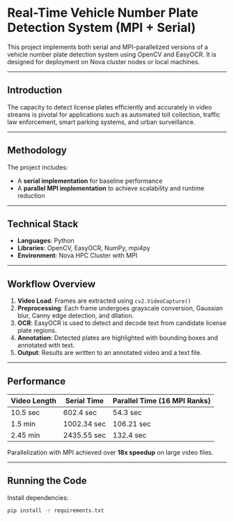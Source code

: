 # Real-Time Vehicle Number Plate Detection System (MPI + Serial)

This project implements both serial and MPI-parallelized versions of a vehicle number plate detection system using OpenCV and EasyOCR. It is designed for deployment on Nova cluster nodes or local machines.

---

##  Introduction

The capacity to detect license plates efficiently and accurately in video streams is pivotal for applications such as automated toll collection, traffic law enforcement, smart parking systems, and urban surveillance.

---

##  Methodology

The project includes:
- A **serial implementation** for baseline performance
- A **parallel MPI implementation** to achieve scalability and runtime reduction

---

##  Technical Stack

- **Languages**: Python
- **Libraries**: OpenCV, EasyOCR, NumPy, mpi4py
- **Environment**: Nova HPC Cluster with MPI

---

##  Workflow Overview

1. **Video Load**: Frames are extracted using `cv2.VideoCapture()`
2. **Preprocessing**: Each frame undergoes grayscale conversion, Gaussian blur, Canny edge detection, and dilation.
3. **OCR**: EasyOCR is used to detect and decode text from candidate license plate regions.
4. **Annotation**: Detected plates are highlighted with bounding boxes and annotated with text.
5. **Output**: Results are written to an annotated video and a text file.

---

##  Performance

| Video Length | Serial Time | Parallel Time (16 MPI Ranks) |
|--------------|-------------|-------------------------------|
| 10.5 sec     | 602.4 sec   | 54.3 sec                      |
| 1.5 min      | 1002.34 sec | 106.21 sec                    |
| 2.45 min     | 2435.55 sec | 132.4 sec                     |

Parallelization with MPI achieved over **18x speedup** on large video files.

---

##  Running the Code

Install dependencies:

```bash
pip install -r requirements.txt
